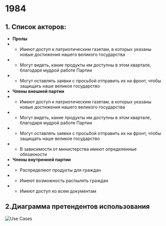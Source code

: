 # 1984
## 1. Список акторов:
- **Пролы**
- - Имеют доступ к патриотическим газетам, в которых указаны новые достижения нашего великого государства
- - Могут видеть, какие продукты им доступны в этом квартале, благодаря мудрой работе Партии
- - Могут оставлять заявки с просьбой отправить их на фронт, чтобы защищать наше великое государство
- **Члены внешней партии**
- - Имеют доступ к патриотическим газетам, в которых указаны новые достижения нашего великого государства
- - Могут видеть, какие продукты им доступны в этом квартале, благодаря мудрой работе Партии
- - Могут оставлять заявки с просьбой отправить их на фронт, чтобы защищать наше великое государство
- - В зависимости от министерства имеют определенные обязанности
- **Члены внутренней партии**
- - Распределяют продукты для граждан
- - Имеют возможность распылять граждан
- - Имеют доступ ко всем документам

## 2.Диаграмма претендентов использования
![Use Cases](https://drive.google.com/file/d/1T1FJQKZ5Ok4BQvnbZ17gXuKvlvlBj_3u/view?usp=sharing)
